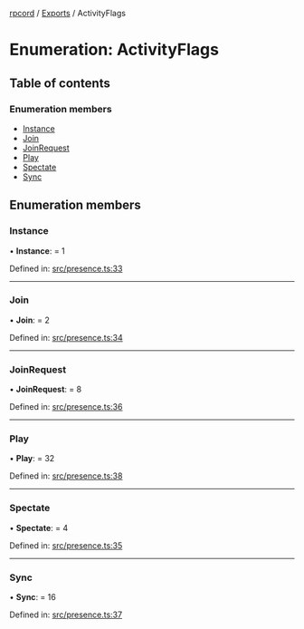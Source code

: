 [rpcord](../README.md) / [Exports](../modules.md) / ActivityFlags

# Enumeration: ActivityFlags

## Table of contents

### Enumeration members

- [Instance](activityflags.md#instance)
- [Join](activityflags.md#join)
- [JoinRequest](activityflags.md#joinrequest)
- [Play](activityflags.md#play)
- [Spectate](activityflags.md#spectate)
- [Sync](activityflags.md#sync)

## Enumeration members

### Instance

• **Instance**: = 1

Defined in: [src/presence.ts:33](https://github.com/DjDeveloperr/RPCord/blob/280c12e/src/presence.ts#L33)

___

### Join

• **Join**: = 2

Defined in: [src/presence.ts:34](https://github.com/DjDeveloperr/RPCord/blob/280c12e/src/presence.ts#L34)

___

### JoinRequest

• **JoinRequest**: = 8

Defined in: [src/presence.ts:36](https://github.com/DjDeveloperr/RPCord/blob/280c12e/src/presence.ts#L36)

___

### Play

• **Play**: = 32

Defined in: [src/presence.ts:38](https://github.com/DjDeveloperr/RPCord/blob/280c12e/src/presence.ts#L38)

___

### Spectate

• **Spectate**: = 4

Defined in: [src/presence.ts:35](https://github.com/DjDeveloperr/RPCord/blob/280c12e/src/presence.ts#L35)

___

### Sync

• **Sync**: = 16

Defined in: [src/presence.ts:37](https://github.com/DjDeveloperr/RPCord/blob/280c12e/src/presence.ts#L37)
